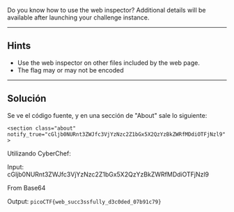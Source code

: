 Do you know how to use the web inspector?
Additional details will be available after launching your challenge instance.
__________
## Hints
* Use the web inspector on other files included by the web page.
* The flag may or may not be encoded
____________
## Solución

Se ve el código fuente, y en una sección de "About" sale lo siguiente:


```<section class="about" notify_true="cGljb0NURnt3ZWJfc3VjYzNzc2Z1bGx5X2QzYzBkZWRfMDdiOTFjNzl9">```

Utilizando CyberChef:

Input: cGljb0NURnt3ZWJfc3VjYzNzc2Z1bGx5X2QzYzBkZWRfMDdiOTFjNzl9 

From Base64

Output: `picoCTF{web_succ3ssfully_d3c0ded_07b91c79}`
